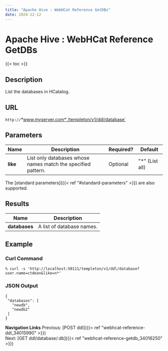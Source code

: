 ```yaml
---
title: "Apache Hive : WebHCat Reference GetDBs"
date: 2024-12-12
---
```


# Apache Hive : WebHCat Reference GetDBs

{{< toc >}}

## Description

List the databases in HCatalog.

## URL

`http://`*www.myserver.com*`/templeton/v1/ddl/database`

## Parameters

| Name | Description | Required? | Default |
| --- | --- | --- | --- |
| **like** | List only databases whose names match the specified pattern. | Optional | "*" (List all) |

The [standard parameters]({{< ref "#standard-parameters" >}}) are also supported.

## Results

| Name | Description |
| --- | --- |
| **databases** | A list of database names. |

## Example

### Curl Command

```
% curl -s 'http://localhost:50111/templeton/v1/ddl/database?user.name=ctdean&like=n*'

```

### JSON Output

```
{
 "databases": [
   "newdb",
   "newdb2"
 ]
}

```

  

**Navigation Links**
Previous: [POST ddl]({{< ref "webhcat-reference-ddl_34015990" >}})   
 Next: [GET ddl/database/:db]({{< ref "webhcat-reference-getdb_34016250" >}})



 

 


